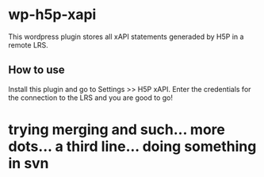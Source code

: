 wp-h5p-xapi
===========

This wordpress plugin stores all xAPI statements generaded by H5P in a remote LRS.

How to use
----------

Install this plugin and go to Settings >> H5P xAPI. Enter the credentials for the connection to the LRS and you are good to go!

trying merging and such...
more dots...
a third line...
doing something in svn
===
